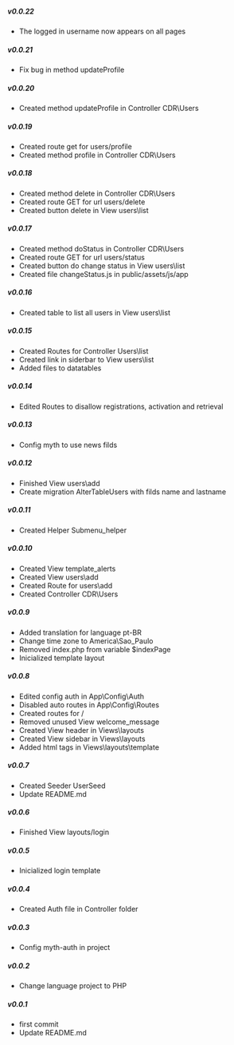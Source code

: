 ##### v0.0.22

- The logged in username now appears on all pages

##### v0.0.21

- Fix bug in method updateProfile

##### v0.0.20

- Created method updateProfile in Controller CDR\Users

##### v0.0.19

- Created route get for users/profile
- Created method profile in Controller CDR\Users

##### v0.0.18

- Created method delete in Controller CDR\Users
- Created route GET for url users/delete
- Created button delete in View users\list

##### v0.0.17

- Created method doStatus in Controller CDR\Users
- Created route GET for url users/status
- Created button do change status in View users\list
- Created file changeStatus.js in public/assets/js/app

##### v0.0.16

- Created table to list all users in View users\list

##### v0.0.15

- Created Routes for Controller Users\list
- Created link in siderbar to View users\list
- Added files to datatables

##### v0.0.14

- Edited Routes to disallow registrations, activation and retrieval

##### v0.0.13

- Config myth to use news filds

##### v0.0.12

- Finished View users\add
- Create migration AlterTableUsers with filds name and lastname

##### v0.0.11

- Created Helper Submenu_helper

##### v0.0.10

- Created View template_alerts
- Created View users\add
- Created Route for users\add
- Created Controller CDR\Users

##### v0.0.9

- Added translation for language pt-BR
- Change time zone to America\Sao_Paulo
- Removed index.php from variable $indexPage
- Inicialized template layout

##### v0.0.8

- Edited config auth in App\Config\Auth
- Disabled auto routes in App\Config\Routes
- Created routes for /
- Removed unused View welcome_message
- Created View header in Views\layouts
- Created View sidebar in Views\layouts
- Added html tags in Views\layouts\template

##### v0.0.7

- Created Seeder UserSeed
- Update README.md

##### v0.0.6

- Finished View layouts/login

##### v0.0.5

- Inicialized login template

##### v0.0.4

- Created Auth file in Controller folder

##### v0.0.3

- Config myth-auth in project

##### v0.0.2

- Change language project to PHP

##### v0.0.1

- first commit
- Update README.md
